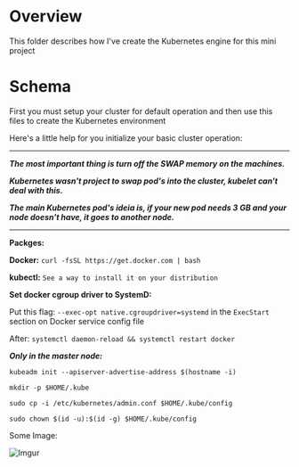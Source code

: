 # Overview

This folder describes how I've create the Kubernetes engine for this mini project

# Schema

First you must setup your cluster for default operation and then use this files to create the Kubernetes environment

Here's a little help for you initialize your basic cluster operation:

---

***The most important thing is turn off the SWAP memory on the machines.***


***Kubernetes wasn't project to swap pod's into the cluster, kubelet can't deal with this.***


***The main Kubernetes pod's ideia is, if your new pod needs 3 GB and your node doesn't have, it goes to another node.***

---


**Packges:**

**Docker:** `curl -fsSL https://get.docker.com | bash`

**kubectl:** `See a way to install it on your distribution`

**Set docker cgroup driver to SystemD:**

Put this flag: `--exec-opt native.cgroupdriver=systemd` in the `ExecStart` section on Docker service config file

After: `systemctl daemon-reload && systemctl restart docker`

***Only in the master node:***

`kubeadm init --apiserver-advertise-address $(hostname -i)`

`mkdir -p $HOME/.kube`

`sudo cp -i /etc/kubernetes/admin.conf $HOME/.kube/config`

`sudo chown $(id -u):$(id -g) $HOME/.kube/config`

Some Image:

![Imgur](https://i.imgur.com/QGvld6Y.jpg)
